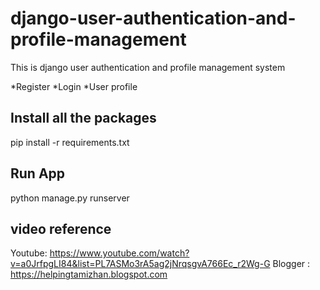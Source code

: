 # django-user-authentication-and-profile-management

This is django user authentication and profile management system

*Register
*Login
*User profile

Install all the packages 
------------------------

pip install -r requirements.txt 

Run App
-------

python manage.py runserver


video reference
---------------
Youtube: https://www.youtube.com/watch?v=a0JrfpgLI84&list=PL7ASMo3rA5ag2jNrqsgvA766Ec_r2Wg-G
Blogger : https://helpingtamizhan.blogspot.com
